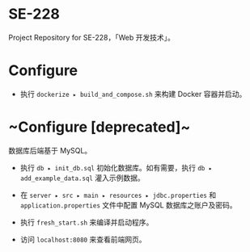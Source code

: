 # SE-228
Project Repository for SE-228，「Web 开发技术」。

# Configure

* 执行 `dockerize ▸ build_and_compose.sh` 来构建 Docker 容器并启动。

# ~Configure [deprecated]~
数据库后端基于 MySQL。

* 执行 `db ▸ init_db.sql` 初始化数据库。如有需要，执行 `db ▸ add_example_data.sql` 灌入示例数据。

* 在 `server⁩ ▸ ⁨src⁩ ▸ ⁨main⁩ ▸ ⁨resources ▸ ⁨jdbc.properties⁩` 和 `application.properties` 文件中配置 MySQL 数据库之账户及密码。

* 执行 `fresh_start.sh` 来编译并启动程序。

* 访问 `localhost:8080` 来查看前端网页。
